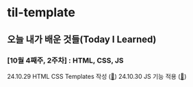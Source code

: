 # til-template

## 오늘 내가 배운 것들(Today I Learned)

### [10월 4째주, 2주차] : HTML, CSS, JS

24.10.29 HTML CSS Templates 작성 ([🤍](https://github.com/100-hours-a-week/mona-til/blob/main/Oct/2024-10-29.md))
24.10.30 JS 기능 적용 ([🤍](https://github.com/100-hours-a-week/mona-til/blob/main/Oct/2024-10-30.md))
